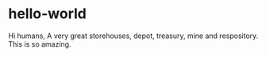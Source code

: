 # hello-world
Hi humans,
A very great storehouses, depot, treasury, mine and respository.
This is so amazing.
